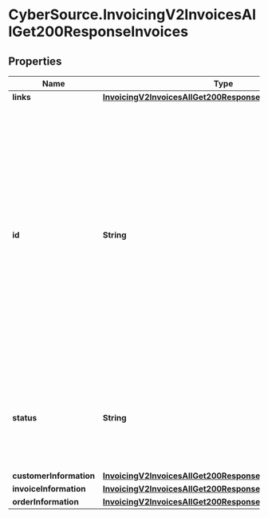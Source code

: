 # CyberSource.InvoicingV2InvoicesAllGet200ResponseInvoices

## Properties
Name | Type | Description | Notes
------------ | ------------- | ------------- | -------------
**links** | [**InvoicingV2InvoicesAllGet200ResponseLinks**](InvoicingV2InvoicesAllGet200ResponseLinks.md) |  | [optional] 
**id** | **String** | An unique identification number generated by Cybersource to identify the submitted request. Returned by all services. It is also appended to the endpoint of the resource. On incremental authorizations, this value with be the same as the identification number returned in the original authorization response.  | [optional] 
**status** | **String** | The status of the invoice.  Possible values: - DRAFT - CREATED - SENT - PARTIAL - PAID - CANCELED  | [optional] 
**customerInformation** | [**InvoicingV2InvoicesAllGet200ResponseCustomerInformation**](InvoicingV2InvoicesAllGet200ResponseCustomerInformation.md) |  | [optional] 
**invoiceInformation** | [**InvoicingV2InvoicesAllGet200ResponseInvoiceInformation**](InvoicingV2InvoicesAllGet200ResponseInvoiceInformation.md) |  | [optional] 
**orderInformation** | [**InvoicingV2InvoicesAllGet200ResponseOrderInformation**](InvoicingV2InvoicesAllGet200ResponseOrderInformation.md) |  | [optional] 



